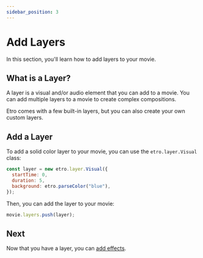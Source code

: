 ```yaml
---
sidebar_position: 3
---
```


# Add Layers

In this section, you'll learn how to add layers to your movie.

## What is a Layer?

A layer is a visual and/or audio element that you can add to a movie. You can add multiple layers to a movie to create complex compositions.

Etro comes with a few built-in layers, but you can also create your own custom layers.

## Add a Layer

To add a solid color layer to your movie, you can use the `etro.layer.Visual` class:

```js
const layer = new etro.layer.Visual({
  startTime: 0,
  duration: 5,
  background: etro.parseColor("blue"),
});
```

Then, you can add the layer to your movie:

```js
movie.layers.push(layer);
```

## Next

Now that you have a layer, you can [add effects](add-effects).
